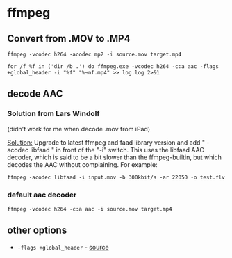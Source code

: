 # ffmpeg


## Convert from .MOV to .MP4

```
ffmpeg -vcodec h264 -acodec mp2 -i source.mov target.mp4
```


```
for /f %f in ('dir /b .') do ffmpeg.exe -vcodec h264 -c:a aac -flags +global_header -i "%f" "%~nf.mp4" >> log.log 2>&1
```


## decode AAC

### Solution from Lars Windolf

(didn't work for me when decode .mov from iPad)

[Solution:](https://lzone.de/blog/Why-decoding-AAC-with-ffmpeg-doesn't-work)
Upgrade to latest ffmpeg and faad library version and add " -acodec libfaad " in front of the "-i" switch. This uses the libfaad AAC decoder, which is said to be a bit slower than the ffmpeg-builtin, but which decodes the AAC without complaining. For example:

```
ffmpeg -acodec libfaad -i input.mov -b 300kbit/s -ar 22050 -o test.flv
```


### default aac decoder

```
ffmpeg -vcodec h264 -c:a aac -i source.mov target.mp4
```



## other options


- `-flags +global_header` - [source](https://stackoverflow.com/questions/35866447/ffmpeg-invalid-data-found-when-processing-input-h264-to-h265)
